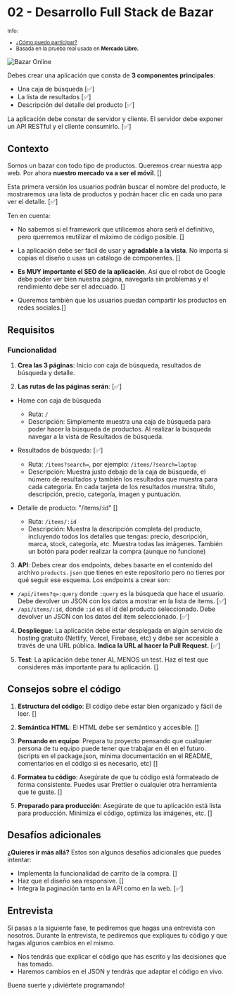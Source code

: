 # 02 - Desarrollo Full Stack de Bazar

<small>

  Info:
- [¿Cómo puedo participar?](https://github.com/midudev/pruebas-tecnicas#c%C3%B3mo-participar)
- Basada en la prueba real usada en **Mercado Libre.**
  
</small>

![Bazar Online](https://github.com/midudev/pruebas-tecnicas/assets/1561955/d5f5872c-246d-464e-b09a-1278ab5bfbb3)

Debes crear una aplicación que consta de **3 componentes principales**:

- Una caja de búsqueda [✅]
- La lista de resultados [✅]
- Descripción del detalle del producto [✅]

La aplicación debe constar de servidor y cliente. El servidor debe exponer un API RESTful y el cliente consumirlo. [✅]

## Contexto

Somos un bazar con todo tipo de productos. Queremos crear nuestra app web. Por ahora **nuestro mercado va a ser el móvil**. []

Esta primera versión los usuarios podrán buscar el nombre del producto, le mostraremos una lista de productos y podrán hacer clic en cada uno para ver el detalle. [✅]

Ten en cuenta:
- No sabemos si el framework que utilicemos ahora será el definitivo, pero querremos reutilizar el máximo de código posible. []

- La aplicación debe ser fácil de usar y **agradable a la vista**. No importa si copias el diseño o usas un catálogo de componentes. []

- **Es MUY importante el SEO de la aplicación**. Así que el robot de Google debe poder ver bien nuestra página, navegarla sin problemas y el rendimiento debe ser el adecuado. []

- Queremos también que los usuarios puedan compartir los productos en redes sociales.[]

## Requisitos

### Funcionalidad

1. **Crea las 3 páginas**: Inicio con caja de búsqueda, resultados de búsqueda y detalle.

2. **Las rutas de las páginas serán**: [✅]
  - Home con caja de búsqueda
    - Ruta: `/`
    - Descripción: Simplemente muestra una caja de búsqueda para poder hacer la búsqueda de productos. Al realizar la búsqueda navegar a la vista de Resultados de búsqueda.
  
  - Resultados de búsqueda: [✅] 
    - Ruta: `/items?search=`, por ejemplo: `/items/?search=laptop`
    - Descripción: Muestra justo debajo de la caja de búsqueda, el número de resultados y también los resultados que muestra para cada categoría. En cada tarjeta de los resultados muestra: título, descripción, precio, categoría, imagen y puntuación.

  - Detalle de producto: "/items/:id" []
    - Ruta: `/items/:id`
    - Descripción: Muestra la descripción completa del producto, incluyendo todos los detalles que tengas: precio, descripción, marca, stock, categoría, etc. Muestra todas las imágenes. También un botón para poder realizar la compra (aunque no funcione)

3. **API**: Debes crear dos endpoints, debes basarte en el contenido del archivo `products.json` que tienes en este repositorio pero no tienes por qué seguir ese esquema. Los endpoints a crear son:
  - `/api/items?q=:query` donde `:query` es la búsqueda que hace el usuario. Debe devolver un JSON con los datos a mostrar en la lista de items. [✅]
  - `/api/items/:id`, donde `:id` es el id del producto seleccionado. Debe devolver un JSON con los datos del item seleccionado. [✅]

4. **Despliegue**: La aplicación debe estar desplegada en algún servicio de hosting gratuito (Netlify, Vercel, Firebase, etc) y debe ser accesible a través de una URL pública. **Indica la URL al hacer la Pull Request.** [✅]

5. **Test**: La aplicación debe tener AL MENOS un test. Haz el test que consideres más importante para tu aplicación. []

## Consejos sobre el código

1. **Estructura del código**: El código debe estar bien organizado y fácil de leer. []

2. **Semántica HTML**: El HTML debe ser semántico y accesible. []

3. **Pensando en equipo**: Prepara tu proyecto pensando que cualquier persona de tu equipo puede tener que trabajar en él en el futuro. (scripts en el package.json, mínima documentación en el README, comentarios en el código si es necesario, etc) []

4. **Formatea tu código**: Asegúrate de que tu código está formateado de forma consistente. Puedes usar Prettier o cualquier otra herramienta que te guste. []

5. **Preparado para producción**: Asegúrate de que tu aplicación está lista para producción. Minimiza el código, optimiza las imágenes, etc. []

## Desafíos adicionales

**¿Quieres ir más allá?** Estos son algunos desafíos adicionales que puedes intentar:

- Implementa la funcionalidad de carrito de la compra. []
- Haz que el diseño sea responsive. []
- Integra la paginación tanto en la API como en la web. [✅]

## Entrevista

Si pasas a la siguiente fase, te pediremos que hagas una entrevista con nosotros. Durante la entrevista, te pediremos que expliques tu código y que hagas algunos cambios en el mismo.

- Nos tendrás que explicar el código que has escrito y las decisiones que has tomado.
- Haremos cambios en el JSON y tendrás que adaptar el código en vivo.

Buena suerte y ¡diviértete programando!
